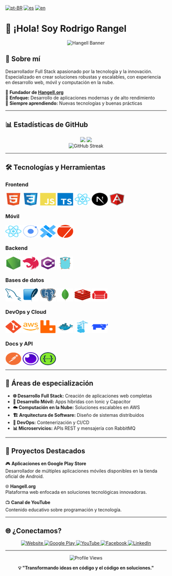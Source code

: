 

[![pt-BR](https://img.shields.io/badge/🇧🇷-Português-black)](README.md)
[![es](https://img.shields.io/badge/🇪🇸-Español-green)](README.es.md)
[![en](https://img.shields.io/badge/🇺🇸-English-black)](README.en.md)
# 👋 ¡Hola! Soy Rodrigo Rangel

<div align="center">
  <img src="gif/hangell.gif" width="100%" height="320" alt="Hangell Banner"/>
</div>

## 🚀 Sobre mí

Desarrollador Full Stack apasionado por la tecnología y la innovación. Especializado en crear soluciones robustas y escalables, con experiencia en desarrollo web, móvil y computación en la nube.

💼 **Fundador de [Hangell.org](https://hangell.org)**  
🎯 **Enfoque:** Desarrollo de aplicaciones modernas y de alto rendimiento  
🌱 **Siempre aprendiendo:** Nuevas tecnologías y buenas prácticas

---

## 📊 Estadísticas de GitHub

<div align="center">
  <img height="180em" src="https://github-readme-stats.vercel.app/api?username=Hangell&show_icons=true&theme=dark&include_all_commits=true&count_private=true&hide_border=true"/>
  <img height="180em" src="https://github-readme-stats.vercel.app/api/top-langs/?username=Hangell&layout=compact&langs_count=8&theme=dark&hide_border=true"/>
</div>

<div align="center">
  <img src="https://github-readme-streak-stats.herokuapp.com/?user=Hangell&theme=dark&hide_border=true" alt="GitHub Streak"/>
</div>

---

## 🛠️ Tecnologías y Herramientas

### Frontend
<div>
  <img align="center" alt="HTML5" height="40" width="50" src="https://raw.githubusercontent.com/devicons/devicon/master/icons/html5/html5-original.svg">
  <img align="center" alt="CSS3" height="40" width="50" src="https://raw.githubusercontent.com/devicons/devicon/master/icons/css3/css3-original.svg">
  <img align="center" alt="JavaScript" height="40" width="50" src="https://raw.githubusercontent.com/devicons/devicon/master/icons/javascript/javascript-plain.svg">
  <img align="center" alt="TypeScript" height="40" width="50" src="https://raw.githubusercontent.com/devicons/devicon/master/icons/typescript/typescript-plain.svg">
  <img align="center" alt="React" height="40" width="50" src="https://raw.githubusercontent.com/devicons/devicon/master/icons/react/react-original.svg">
  <img align="center" alt="Next.js" height="40" width="50" src="https://raw.githubusercontent.com/devicons/devicon/master/icons/nextjs/nextjs-original.svg">
  <img align="center" alt="Angular" height="40" width="50" src="https://raw.githubusercontent.com/devicons/devicon/master/icons/angularjs/angularjs-original.svg">
</div>

### Móvil
<div>
  <img align="center" alt="ReactNative" height="40" width="50" src="https://raw.githubusercontent.com/devicons/devicon/master/icons/reactnative/reactnative-original.svg">
  <img align="center" alt="Ionic" height="40" width="50" src="https://raw.githubusercontent.com/devicons/devicon/master/icons/ionic/ionic-original.svg">
  <img align="center" alt="Capacitor" height="40" width="50" src="https://raw.githubusercontent.com/devicons/devicon/master/icons/capacitor/capacitor-original.svg">
  <img align="center" alt="FrameWork7" height="40" width="50" src="https://raw.githubusercontent.com/devicons/devicon/master/icons/framework7/framework7-original.svg">
</div>

### Backend
<div>
  <img align="center" alt="Node.js" height="40" width="50" src="https://raw.githubusercontent.com/devicons/devicon/master/icons/nodejs/nodejs-original.svg">
  <img align="center" alt="NestJS" height="40" width="50" src="https://raw.githubusercontent.com/devicons/devicon/master/icons/nestjs/nestjs-original.svg">
  <img align="center" alt="C#" height="40" width="50" src="https://raw.githubusercontent.com/devicons/devicon/master/icons/csharp/csharp-original.svg">
  <img align="center" alt="Go" height="40" width="50" src="https://raw.githubusercontent.com/devicons/devicon/master/icons/go/go-original.svg">
</div>

### Bases de datos
<div>
  <img align="center" alt="MySQL" height="40" width="50" src="https://raw.githubusercontent.com/devicons/devicon/master/icons/mysql/mysql-original.svg">
  <img align="center" alt="SQLite" height="40" width="50" src="https://raw.githubusercontent.com/devicons/devicon/master/icons/sqlite/sqlite-original.svg">
  <img align="center" alt="PostgreSQL" height="40" width="50" src="https://raw.githubusercontent.com/devicons/devicon/master/icons/postgresql/postgresql-original.svg">
  <img align="center" alt="MongoDB" height="40" width="50" src="https://raw.githubusercontent.com/devicons/devicon/master/icons/mongodb/mongodb-original.svg">
  <img align="center" alt="Redis" height="40" width="50" src="https://raw.githubusercontent.com/devicons/devicon/master/icons/redis/redis-original.svg">
  <img align="center" alt="CouchDB" height="40" width="50" src="https://raw.githubusercontent.com/devicons/devicon/master/icons/couchdb/couchdb-original.svg">
</div>

### DevOps y Cloud
<div>
  <img align="center" alt="Git" height="40" width="50" src="https://raw.githubusercontent.com/devicons/devicon/master/icons/git/git-original.svg">
  <img align="center" alt="AWS" height="40" width="50" src="https://raw.githubusercontent.com/devicons/devicon/master/icons/amazonwebservices/amazonwebservices-plain-wordmark.svg">
  <img align="center" alt="RabbitMQ" height="40" width="50" src="https://raw.githubusercontent.com/devicons/devicon/master/icons/rabbitmq/rabbitmq-original.svg">
  <img align="center" alt="Docker" height="40" width="50" src="https://raw.githubusercontent.com/devicons/devicon/master/icons/docker/docker-original.svg">
  <img align="center" alt="Portainer" height="40" width="50" src="https://raw.githubusercontent.com/devicons/devicon/master/icons/portainer/portainer-original.svg">
  <img align="center" alt="Rancher" height="40" width="50" src="https://raw.githubusercontent.com/devicons/devicon/master/icons/rancher/rancher-original.svg">
</div>

### Docs y API
<div>
 <img align="center" alt="Postman" height="40" width="50" src="https://raw.githubusercontent.com/devicons/devicon/master/icons/postman/postman-original.svg">
 <img align="center" alt="Insomnia" height="40" width="50" src="https://raw.githubusercontent.com/devicons/devicon/master/icons/insomnia/insomnia-original.svg">
 <img align="center" alt="Swagger" height="40" width="50" src="https://raw.githubusercontent.com/devicons/devicon/master/icons/swagger/swagger-original.svg">
</div>

---

## 🎯 Áreas de especialización

- **🌐 Desarrollo Full Stack:** Creación de aplicaciones web completas
- **📱 Desarrollo Móvil:** Apps híbridas con Ionic y Capacitor
- **☁️ Computación en la Nube:** Soluciones escalables en AWS
- **🏗️ Arquitectura de Software:** Diseño de sistemas distribuidos
- **🔄 DevOps:** Contenerización y CI/CD
- **📊 Microservicios:** APIs REST y mensajería con RabbitMQ

---

## 📱 Proyectos Destacados

🎮 **Aplicaciones en Google Play Store**  
Desarrollador de múltiples aplicaciones móviles disponibles en la tienda oficial de Android.

🌐 **Hangell.org**  
Plataforma web enfocada en soluciones tecnológicas innovadoras.

📺 **Canal de YouTube**  
Contenido educativo sobre programación y tecnología.

---

## 🌐 ¿Conectamos?

<div align="center">
  <a href="https://hangell.org" target="_blank">
    <img src="https://img.shields.io/badge/🌐_Website-000000?style=for-the-badge&logo=About.me&logoColor=white" alt="Website"/>
  </a>
  <a href="https://play.google.com/store/apps/dev?id=5606456325281613718" target="_blank">
    <img src="https://img.shields.io/badge/📱_Google_Play-414141?style=for-the-badge&logo=google-play&logoColor=white" alt="Google Play"/>
  </a>
  <a href="https://www.youtube.com/channel/UC8_zG7RFM2aMhI-p-6zmixw" target="_blank">
    <img src="https://img.shields.io/badge/📺_YouTube-FF0000?style=for-the-badge&logo=youtube&logoColor=white" alt="YouTube"/>
  </a>
  <a href="https://www.facebook.com/hangell.org" target="_blank">
    <img src="https://img.shields.io/badge/📘_Facebook-1877F2?style=for-the-badge&logo=facebook&logoColor=white" alt="Facebook"/>
  </a>
  <a href="https://www.linkedin.com/in/rodrigo-rangel-a80810170" target="_blank">
    <img src="https://img.shields.io/badge/💼_LinkedIn-0077B5?style=for-the-badge&logo=linkedin&logoColor=white" alt="LinkedIn"/>
  </a>
</div>

---

<div align="center">
  <img src="https://komarev.com/ghpvc/?username=Hangell&color=blue&style=flat" alt="Profile Views"/>

**💡 "Transformando ideas en código y el código en soluciones."**
</div>
